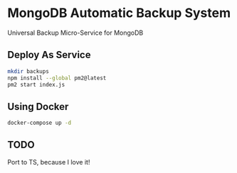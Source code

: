 # MongoDB Automatic Backup System
Universal Backup Micro-Service for MongoDB

## Deploy As Service
```bash
mkdir backups
npm install --global pm2@latest
pm2 start index.js
```

## Using Docker
```bash
docker-compose up -d
```

## TODO
Port to TS, because I love it!
